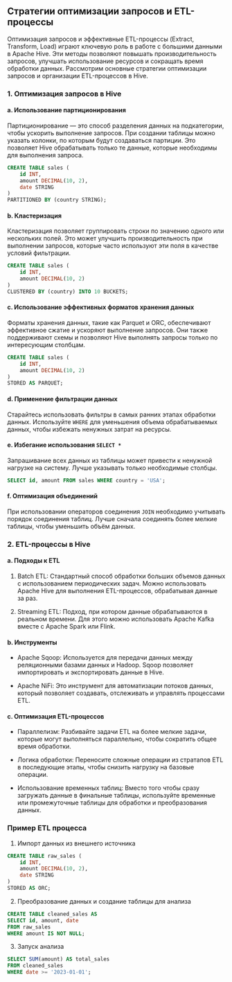 ## Стратегии оптимизации запросов и ETL-процессы

Оптимизация запросов и эффективные ETL-процессы (Extract, Transform, Load) играют ключевую роль в работе с большими данными в Apache Hive. Эти методы позволяют повышать производительность запросов, улучшать использование ресурсов и сокращать время обработки данных. Рассмотрим основные стратегии оптимизации запросов и организации ETL-процессов в Hive.

### 1. Оптимизация запросов в Hive

#### a. Использование партиционирования

Партиционирование — это способ разделения данных на подкатегории, чтобы ускорить выполнение запросов. При создании таблицы можно указать колонки, по которым будут создаваться партиции. Это позволяет Hive обрабатывать только те данные, которые необходимы для выполнения запроса.

```sql
CREATE TABLE sales (
    id INT,
    amount DECIMAL(10, 2),
    date STRING
)
PARTITIONED BY (country STRING);
```

#### b. Кластеризация

Кластеризация позволяет группировать строки по значению одного или нескольких полей. Это может улучшить производительность при выполнении запросов, которые часто используют эти поля в качестве условий фильтрации.

```sql
CREATE TABLE sales (
    id INT,
    amount DECIMAL(10, 2)
)
CLUSTERED BY (country) INTO 10 BUCKETS;
```

#### c. Использование эффективных форматов хранения данных

Форматы хранения данных, такие как Parquet и ORC, обеспечивают эффективное сжатие и ускоряют выполнение запросов. Они также поддерживают схемы и позволяют Hive выполнять запросы только по интересующим столбцам.

```sql
CREATE TABLE sales (
    id INT,
    amount DECIMAL(10, 2)
)
STORED AS PARQUET;
```

#### d. Применение фильтрации данных

Старайтесь использовать фильтры в самых ранних этапах обработки данных. Используйте `WHERE` для уменьшения объема обрабатываемых данных, чтобы избежать ненужных затрат на ресурсы.

#### e. Избегание использования `SELECT *`

Запрашивание всех данных из таблицы может привести к ненужной нагрузке на систему. Лучше указывать только необходимые столбцы.

```sql
SELECT id, amount FROM sales WHERE country = 'USA';
```

#### f. Оптимизация объединений

При использовании операторов соединения `JOIN` необходимо учитывать порядок соединения таблиц. Лучше сначала соединять более мелкие таблицы, чтобы уменьшить объём данных.

### 2. ETL-процессы в Hive

#### a. Подходы к ETL

1. Batch ETL: Стандартный способ обработки больших объемов данных с использованием периодических задач. Можно использовать Apache Hive для выполнения ETL-процессов, обрабатывая данные за раз.

2. Streaming ETL: Подход, при котором данные обрабатываются в реальном времени. Для этого можно использовать Apache Kafka вместе с Apache Spark или Flink.

#### b. Инструменты

- Apache Sqoop: Используется для передачи данных между реляционными базами данных и Hadoop. Sqoop позволяет импортировать и экспортировать данные в Hive.

- Apache NiFi: Это инструмент для автоматизации потоков данных, который позволяет создавать, отслеживать и управлять процессами ETL.

#### c. Оптимизация ETL-процессов

- Параллелизм: Разбивайте задачи ETL на более мелкие задачи, которые могут выполняться параллельно, чтобы сократить общее время обработки.

- Логика обработки: Переносите сложные операции из стратапов ETL в последующие этапы, чтобы снизить нагрузку на базовые операции.

- Использование временных таблиц: Вместо того чтобы сразу загружать данные в финальные таблицы, используйте временные или промежуточные таблицы для обработки и преобразования данных.

### Пример ETL процесса


1. Импорт данных из внешнего источника

```sql
CREATE TABLE raw_sales (
    id INT,
    amount DECIMAL(10, 2),
    date STRING
)
STORED AS ORC;
```

2. Преобразование данных и создание таблицы для анализа

```sql
CREATE TABLE cleaned_sales AS
SELECT id, amount, date
FROM raw_sales
WHERE amount IS NOT NULL;
```

3. Запуск анализа

```sql
SELECT SUM(amount) AS total_sales
FROM cleaned_sales
WHERE date >= '2023-01-01';
```